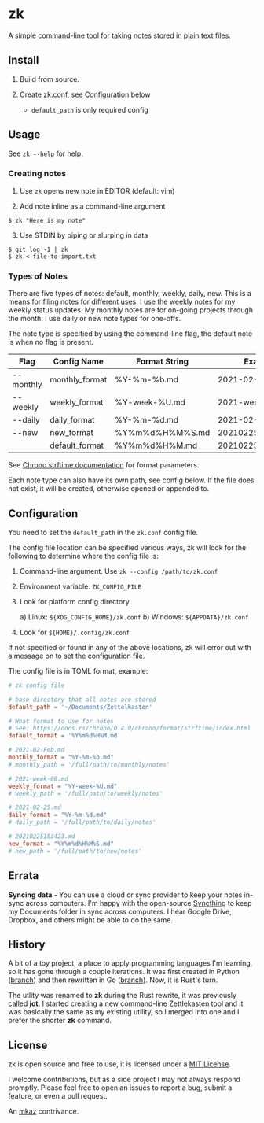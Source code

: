 
# zk

A simple command-line tool for taking notes stored in plain text files.

## Install

1. Build from source.

2. Create zk.conf, see [Configuration below](#configuration)

	- `default_path` is only required config

## Usage

See `zk --help` for help.

### Creating notes

1. Use `zk` opens new note in EDITOR (default: vim)

2. Add note inline as a command-line argument
```
$ zk "Here is my note"
```

3. Use STDIN by piping or slurping in data
```
$ git log -1 | zk
$ zk < file-to-import.txt
```

### Types of Notes

There are five types of notes: default, monthly, weekly, daily, new. This is a means for filing notes for different uses. I use the weekly notes for my weekly status updates. My monthly notes are for on-going projects through the month. I use daily or new note types for one-offs.

The note type is specified by using the command-line flag,  the default note is when no flag is present.

| Flag      | Config Name       | Format String   | Example           |
|-----------|-------------------|-----------------|-------------------|
| --monthly | monthly_format	| %Y-%m-%b.md     | 2021-02-Feb.md    |
| --weekly  | weekly_format     | %Y-week-%U.md   | 2021-week-08.md   |
| --daily   | daily_format      | %Y-%m-%d.md     | 2021-02-25.md     |
| --new     | new_format        | %Y%m%d%H%M%S.md | 20210225153423.md |
|           | default_format    | %Y%m%d%H%M.md   | 202102251534.md   |

See [Chrono strftime documentation](https://docs.rs/chrono-wasi/0.4.10/chrono/format/strftime/index.html) for format parameters.

Each note type can also have its own path, see config below. If the file does not exist, it will be created, otherwise opened or appended to.

## Configuration

You need to set the `default_path` in the `zk.conf` config file.

The config file location can be specified various ways, zk will look for the following to determine where the config file is:

1. Command-line argument. Use `zk --config /path/to/zk.conf`

2. Environment variable: `ZK_CONFIG_FILE`

3. Look for platform config directory

	a) Linux: `${XDG_CONFIG_HOME}/zk.conf`
	b) Windows: `${APPDATA}/zk.conf`

4. Look for `${HOME}/.config/zk.conf`

If not specified or found in any of the above locations, zk will error out with a message on to set the configuration file.

The config file is in TOML format, example:

```toml
# zk config file

# base directory that all notes are stored
default_path = '~/Documents/Zettelkasten'

# What format to use for notes
# See: https://docs.rs/chrono/0.4.0/chrono/format/strftime/index.html
default_format = '%Y%m%d%H%M.md'

# 2021-02-Feb.md
monthly_format = "%Y-%m-%b.md"
# monthly_path = '/full/path/to/monthly/notes'

# 2021-week-08.md
weekly_format = "%Y-week-%U.md"
# weekly_path = '/full/path/to/weekly/notes'

# 2021-02-25.md
daily_format = "%Y-%m-%d.md"
# daily_path = '/full/path/to/daily/notes'

# 20210225153423.md
new_format = "%Y%m%d%H%M%S.md"
# new_path = '/full/path/to/new/notes'
```

## Errata

**Syncing data** - You can use a cloud or sync provider to keep your notes in-sync across computers. I'm happy with the open-source [Syncthing](https://syncthing.net/) to keep my Documents folder in sync across computers. I hear Google Drive, Dropbox, and others might be able to do the same.

## History

A bit of a toy project, a place to apply programming languages I'm learning, so it has gone through a couple iterations.  It was first created in Python ([branch](https://github.com/mkaz/zk/tree/python)) and then rewritten in Go ([branch](https://github.com/mkaz/zk/tree/golang)).  Now, it is Rust's turn.

The utlity was renamed to **zk** during the Rust rewrite, it was previously  called **jot**. I started creating a new command-line Zettlekasten tool and it was basically the same as my existing utility, so I merged into one and I prefer the shorter **zk** command.

## License

zk is open source and free to use, it is licensed under a <a rel="license" href="https://opensource.org/licenses/MIT">MIT License</a>.

I welcome contributions, but as a side project I may not always respond promptly. Please feel free to open an issues to report a bug, submit a feature, or even a pull request.

An [mkaz](https://mkaz.blog/) contrivance.


